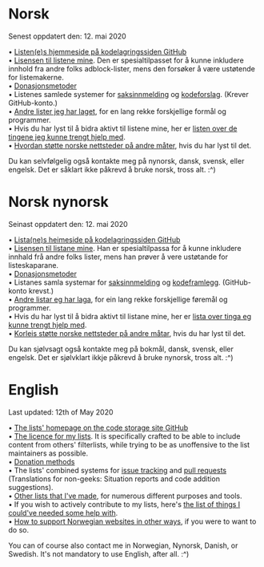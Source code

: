 # Norsk

Senest oppdatert den: 12. mai 2020

• [Listen(e)s hjemmeside på kodelagringssiden GitHub](https://github.com/DandelionSprout/adfilt) <br>
• [Lisensen til listene mine](https://github.com/DandelionSprout/adfilt/blob/master/LICENSE.md). Den er spesialtilpasset for å kunne inkludere innhold fra andre folks adblock-lister, mens den forsøker å være ustøtende for listemakerne.<br>
• [Donasjonsmetoder](https://sproutsluckycorner.wordpress.com/2017/11/14/my-work-and-contact-resume/#donations) <br>
• Listenes samlede systemer for [saksinnmelding](https://github.com/DandelionSprout/adfilt/issues) og [kodeforslag](https://github.com/DandelionSprout/adfilt/pulls). (Krever GitHub-konto.) <br>
• [Andre lister jeg har laget](https://github.com/DandelionSprout/adfilt/blob/master/README.md#list-of-lists), for en lang rekke forskjellige formål og programmer. <br>
• Hvis du har lyst til å bidra aktivt til listene mine, her er [listen over de tingene jeg kunne trengt hjelp med](https://github.com/DandelionSprout/adfilt#i-hereby-request-help-with). <br>
• [Hvordan støtte norske nettsteder på andre måter](https://github.com/DandelionSprout/adfilt/blob/master/Wiki/How%20to%20support%20websites.md), hvis du har lyst til det.  <br>

Du kan selvfølgelig også kontakte meg på nynorsk, dansk, svensk, eller engelsk. Det er såklart ikke påkrevd å bruke norsk, tross alt. :^) <br>

# Norsk nynorsk

Seinast oppdatert den: 12. mai 2020

• [Lista(ne)s heimeside på kodelagringssiden GitHub](https://github.com/DandelionSprout/adfilt) <br>
• [Lisensen til listane mine](https://github.com/DandelionSprout/adfilt/blob/master/LICENSE.md). Han er spesialtilpassa for å kunne inkludere innhald frå andre folks lister, mens han prøver å vere ustøtande for listeskaparane.<br>
• [Donasjonsmetoder](https://sproutsluckycorner.wordpress.com/2017/11/14/my-work-and-contact-resume/#donations) <br>
• Listanes samla systemar for [saksinnmelding](https://github.com/DandelionSprout/adfilt/issues) og [kodeframlegg](https://github.com/DandelionSprout/adfilt/pulls). (GitHub-konto krevst.) <br>
• [Andre listar eg har laga](https://github.com/DandelionSprout/adfilt/blob/master/README.md#list-of-lists), for ein lang rekke forskjellige føremål og programmer. <br>
• Hvis du har lyst til å bidra aktivt til listane mine, her er [lista over tinga eg kunne trengt hjelp med](https://github.com/DandelionSprout/adfilt#i-hereby-request-help-with). <br>
• [Korleis støtte norske nettsteder på andre måtar](https://github.com/DandelionSprout/adfilt/blob/master/Wiki/How%20to%20support%20websites.md), hvis du har lyst til det.  <br>

Du kan sjølvsagt også kontakte meg på bokmål, dansk, svensk, eller engelsk. Det er sjølvklart ikkje påkrevd å bruke nynorsk, tross alt. :^) <br>

# English

Last updated: 12th of May 2020

• [The lists' homepage on the code storage site GitHub](https://github.com/DandelionSprout/adfilt) <br>
• [The licence for my lists](https://github.com/DandelionSprout/adfilt/blob/master/LICENSE.md). It is specifically crafted to be able to include content from others' filterlists, while trying to be as unoffensive to the list maintainers as possible.<br>
• [Donation methods](https://sproutsluckycorner.wordpress.com/2017/11/14/my-work-and-contact-resume/#donations) <br>
• The lists' combined systems for [issue tracking](https://github.com/DandelionSprout/adfilt/issues) and [pull requests](https://github.com/DandelionSprout/adfilt/pulls) (Translations for non-geeks: Situation reports and code addition suggestions). <br>
• [Other lists that I've made](https://github.com/DandelionSprout/adfilt/blob/master/README.md#list-of-lists), for numerous different purposes and tools. <br>
• If you wish to actively contribute to my lists, here's [the list of things I could've needed some help with](https://github.com/DandelionSprout/adfilt#i-hereby-request-help-with). <br>
• [How to support Norwegian websites in other ways](https://github.com/DandelionSprout/adfilt/blob/master/Wiki/How%20to%20support%20websites.md), if you were to want to do so.  <br>

You can of course also contact me in Norwegian, Nynorsk, Danish, or Swedish. It's not mandatory to use English, after all. :^) <br>
